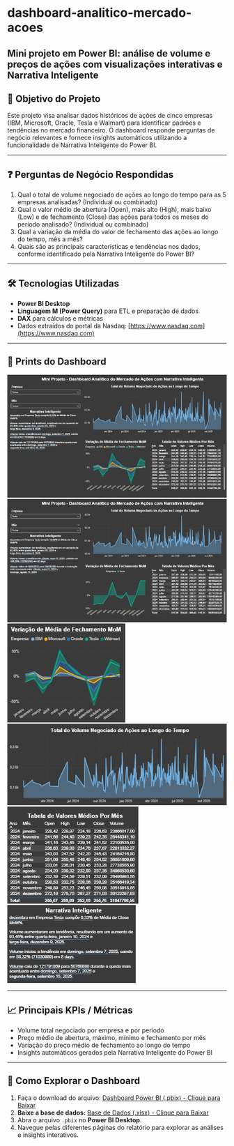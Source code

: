 # dashboard-analitico-mercado-acoes
Mini projeto em Power BI: análise de volume e preços de ações com visualizações interativas e Narrativa Inteligente
---

## 🎯 Objetivo do Projeto

Este projeto visa analisar dados históricos de ações de cinco empresas (IBM, Microsoft, Oracle, Tesla e Walmart) para identificar padrões e tendências no mercado financeiro. O dashboard responde perguntas de negócio relevantes e fornece insights automáticos utilizando a funcionalidade de Narrativa Inteligente do Power BI.

---

## ❓ Perguntas de Negócio Respondidas

1. Qual o total de volume negociado de ações ao longo do tempo para as 5 empresas analisadas? (Individual ou combinado)  
2. Qual o valor médio de abertura (Open), mais alto (High), mais baixo (Low) e de fechamento (Close) das ações para todos os meses do período analisado? (Individual ou combinado)  
3. Qual a variação da média do valor de fechamento das ações ao longo do tempo, mês a mês?  
4. Quais são as principais características e tendências nos dados, conforme identificado pela Narrativa Inteligente do Power BI?

---

## 🛠 Tecnologias Utilizadas

- **Power BI Desktop**  
- **Linguagem M (Power Query)** para ETL e preparação de dados
- **DAX** para cálculos e métricas  
- Dados extraídos do portal da Nasdaq: [https://www.nasdaq.com](https://www.nasdaq.com)

---

## 📸 Prints do Dashboard

![Visão Geral](images/visao_geral.png)  
![Análise por Empresa](images/visao_tesla.png)  
![Variação de Média de Fechamento MoM](images/media_fechamento.png)  
![Total do Volume Negociado de Ações ao Longo do Tempo](images/total_vol_negociado.png)
![Total de Valores Médios por Mês](images/valores_medios.png)
![Narrativa Inteligente](images/narrativa_inteligente.png)

---

## 📈 Principais KPIs / Métricas

- Volume total negociado por empresa e por período  
- Preço médio de abertura, máximo, mínimo e fechamento por mês  
- Variação do preço médio de fechamento ao longo do tempo  
- Insights automáticos gerados pela Narrativa Inteligente do Power BI

---

## 🚀 Como Explorar o Dashboard

1. Faça o download do arquivo:
[Dashboard Power BI (.pbix) - Clique para Baixar](https://raw.githubusercontent.com/lidsonmendes/dashboard-analitico-mercado-acoes/main/files/dashboard-analitico-mercado-acoes.pbix)  
2. **Baixe a base de dados:**
[Base de Dados (.xlsx) - Clique para Baixar](https://raw.githubusercontent.com/lidsonmendes/dashboard-analitico-mercado-acoes/main/files/StockMarketNew.xlsx)
3. Abra o arquivo `.pbix` no **Power BI Desktop**.
4. Navegue pelas diferentes páginas do relatório para explorar as análises e insights interativos.  
